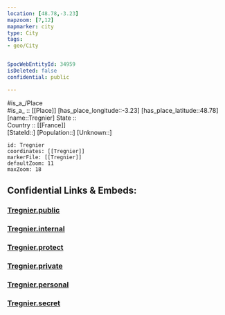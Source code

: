 ```yaml
---
location: [48.78,-3.23] 
mapzoom: [7,12] 
mapmarker: city 
type: City
tags:
- geo/City


SpocWebEntityId: 34959
isDeleted: false
confidential: public

---
```

#is_a_/Place  
#is_a_ :: [[Place]] 
[has_place_longitude::-3.23] 
[has_place_latitude::48.78] 
[name::Tregnier] 
State ::  
Country :: [[France]]  
[StateId::] 
[Population::] 
[Unknown::] 


```leaflet
id: Tregnier
coordinates: [[Tregnier]] 
markerFile: [[Tregnier]] 
defaultZoom: 11 
maxZoom: 18
```


## Confidential Links & Embeds: 

### [Tregnier.public](/_public/\Earth\Continent\Europe\Europe~West\France\regions~France\Bretagne\departments~Bretagne\Côtes-d'Armor\communes~Côtes-d'Armor\Lannion\cities~LannionTregnier.public.md) 

### [Tregnier.internal](/_internal/\Earth\Continent\Europe\Europe~West\France\regions~France\Bretagne\departments~Bretagne\Côtes-d'Armor\communes~Côtes-d'Armor\Lannion\cities~LannionTregnier.internal.md) 

### [Tregnier.protect](/_protect/\Earth\Continent\Europe\Europe~West\France\regions~France\Bretagne\departments~Bretagne\Côtes-d'Armor\communes~Côtes-d'Armor\Lannion\cities~LannionTregnier.protect.md) 

### [Tregnier.private](/_private/\Earth\Continent\Europe\Europe~West\France\regions~France\Bretagne\departments~Bretagne\Côtes-d'Armor\communes~Côtes-d'Armor\Lannion\cities~LannionTregnier.private.md) 

### [Tregnier.personal](/_personal/\Earth\Continent\Europe\Europe~West\France\regions~France\Bretagne\departments~Bretagne\Côtes-d'Armor\communes~Côtes-d'Armor\Lannion\cities~LannionTregnier.personal.md) 

### [Tregnier.secret](/_secret/\Earth\Continent\Europe\Europe~West\France\regions~France\Bretagne\departments~Bretagne\Côtes-d'Armor\communes~Côtes-d'Armor\Lannion\cities~LannionTregnier.secret.md)

